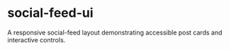 # social-feed-ui
A responsive social-feed layout demonstrating accessible post cards and interactive controls.
